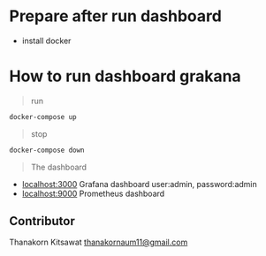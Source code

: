 # Prepare after run dashboard
 - install docker

# How to run dashboard grakana
> run
```sh
docker-compose up
```

> stop
```sh
docker-compose down
```
> The dashboard
- <localhost:3000> Grafana dashboard user:admin, password:admin
- <localhost:9000> Prometheus dashboard


## Contributor

Thanakorn Kitsawat <thanakornaum11@gmail.com>
